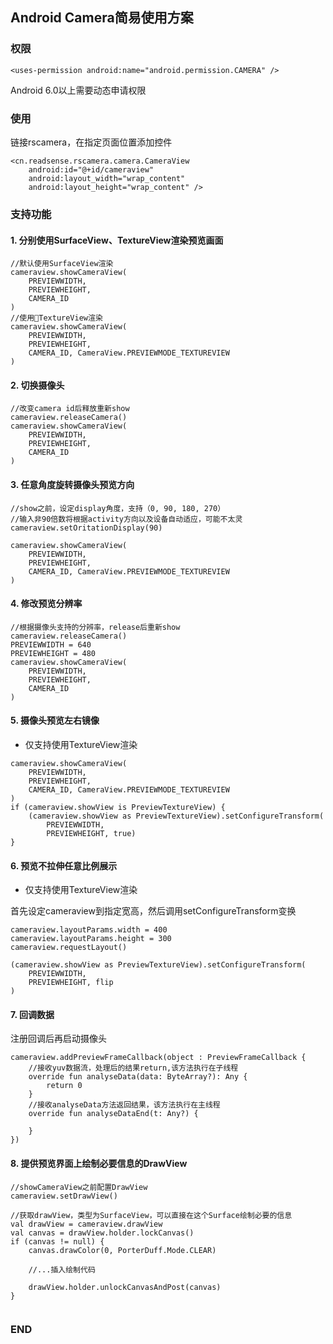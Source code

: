 ## Android Camera简易使用方案
### 权限
```
<uses-permission android:name="android.permission.CAMERA" />
```
Android 6.0以上需要动态申请权限
### 使用
链接rscamera，在指定页面位置添加控件
```
<cn.readsense.rscamera.camera.CameraView
    android:id="@+id/cameraview"
    android:layout_width="wrap_content"
    android:layout_height="wrap_content" />
```

### 支持功能
#### 1. 分别使用SurfaceView、TextureView渲染预览画面
```
//默认使用SurfaceView渲染
cameraview.showCameraView(
    PREVIEWWIDTH,
    PREVIEWHEIGHT,
    CAMERA_ID
)
//使用TextureView渲染
cameraview.showCameraView(
    PREVIEWWIDTH,
    PREVIEWHEIGHT,
    CAMERA_ID, CameraView.PREVIEWMODE_TEXTUREVIEW
)
```
#### 2. 切换摄像头

```
//改变camera id后释放重新show
cameraview.releaseCamera()
cameraview.showCameraView(
    PREVIEWWIDTH,
    PREVIEWHEIGHT,
    CAMERA_ID
)
```
#### 3. 任意角度旋转摄像头预览方向
```
//show之前，设定display角度，支持（0, 90, 180, 270）
//输入非90倍数将根据activity方向以及设备自动适应，可能不太灵
cameraview.setOritationDisplay(90)

cameraview.showCameraView(
    PREVIEWWIDTH,
    PREVIEWHEIGHT,
    CAMERA_ID, CameraView.PREVIEWMODE_TEXTUREVIEW
)
```
#### 4. 修改预览分辨率
```
//根据摄像头支持的分辨率，release后重新show
cameraview.releaseCamera()
PREVIEWWIDTH = 640
PREVIEWHEIGHT = 480
cameraview.showCameraView(
    PREVIEWWIDTH,
    PREVIEWHEIGHT,
    CAMERA_ID
)
```
#### 5. 摄像头预览左右镜像
* 仅支持使用TextureView渲染


```
cameraview.showCameraView(
    PREVIEWWIDTH,
    PREVIEWHEIGHT,
    CAMERA_ID, CameraView.PREVIEWMODE_TEXTUREVIEW
)
if (cameraview.showView is PreviewTextureView) {
	(cameraview.showView as PreviewTextureView).setConfigureTransform(
	    PREVIEWWIDTH,
	    PREVIEWHEIGHT, true)
}
```
#### 6. 预览不拉伸任意比例展示
* 仅支持使用TextureView渲染


首先设定cameraview到指定宽高，然后调用setConfigureTransform变换

```
cameraview.layoutParams.width = 400
cameraview.layoutParams.height = 300
cameraview.requestLayout()

(cameraview.showView as PreviewTextureView).setConfigureTransform(
    PREVIEWWIDTH,
    PREVIEWHEIGHT, flip
)
```
#### 7. 回调数据
注册回调后再启动摄像头
```
cameraview.addPreviewFrameCallback(object : PreviewFrameCallback {
	//接收yuv数据流，处理后的结果return,该方法执行在子线程
    override fun analyseData(data: ByteArray?): Any {
        return 0
    }
	//接收analyseData方法返回结果，该方法执行在主线程
    override fun analyseDataEnd(t: Any?) {

    }
})
```
#### 8. 提供预览界面上绘制必要信息的DrawView
```
//showCameraView之前配置DrawView
cameraview.setDrawView()

//获取drawView，类型为SurfaceView，可以直接在这个Surface绘制必要的信息
val drawView = cameraview.drawView
val canvas = drawView.holder.lockCanvas()
if (canvas != null) {
    canvas.drawColor(0, PorterDuff.Mode.CLEAR)

    //...插入绘制代码

    drawView.holder.unlockCanvasAndPost(canvas)
}


```

### END

